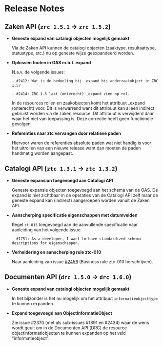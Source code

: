 # Release Notes

## Zaken API (`zrc 1.5.1` -> `zrc 1.5.2`)

- **Geneste expand van catalogi objecten mogelijk gemaakt**

  Via de Zaken API kunnen de catalogi objecten (zaaktype, resultaattype, statustype, etc.) nu op geneste wijze geexpandeerd worden.


- **Oplossen fouten in OAS m.b.t. expand**  

  N.a.v. de volgende issues:

      - #2412: Wat is de bedoeling bij _expand bij anderzaakobject in ZRC 1.5?

      - #2414: ZRC 1.5 laat (onterecht) _expand zien op rol.

  In de resources rollen en zaakobjecten komt het attribuut _expand (onterecht) voor. Dit is verwarrend want dit attribuut kan alleen indirect gebruikt worden via de zaken resource. Dit attribuut is verwijderd daar waar het niet van toepassing is. Deze correctie heeft geen functionele gevolgen.

- **Referenties naar ztc vervangen door relatieve paden**  

  Hiervoor waren de referenties absolute paden wat niet handig is voor het uitrollen van een nieuwe release want dan moeten de paden handmatig worden aangepast.

## Catalogi API (`ztc 1.3.1` -> `ztc 1.3.2`)

- **Geneste expansion toegevoegd aan Catalogi API**  

  Geneste expansie objecten toegevoegd aan het schema van de OAS. De expand is niet zichtbaar in  de operaties van de Catalogi API zelf maar de geneste expand kan (indirect) aangeroepen worden vanuit de Zaken API.

- **Aanscherping specificatie eigenschappen met datumvelden**  

  Regel `zt-015` toegevoegd aan de aanvullende specificatie naar aanleiding van het volgende issue:  

      - #1751: As a developer, I want to have standardized schema descriptions for eigenschappen.

- **Verheldering en aanscherping rule ztc-010**  

  Naar aanleiding van issue [#2456](https://github.com/VNG-Realisatie/gemma-zaken/issues/2456) (Business rule ztc-010 herschrijven).
  
## Documenten API (`drc 1.5.0` -> `drc 1.6.0`)

- **Geneste expand van catalogi objecten mogelijk gemaakt**

    In het bijzonder is het nu mogelijk om het attribuut  `informatieobjecttype` te kunnen expanden.

- **Expand toegevoegd aan ObjectInformatieObject**  
  
  Zie issue #2370 (met als sub-issues #1891 en #2434) waar de wens wordt geuit om in de Documenten API (DRC) de resource objectinformatiobjecten te kunnen expanden op het veld "informatieobject". 
  